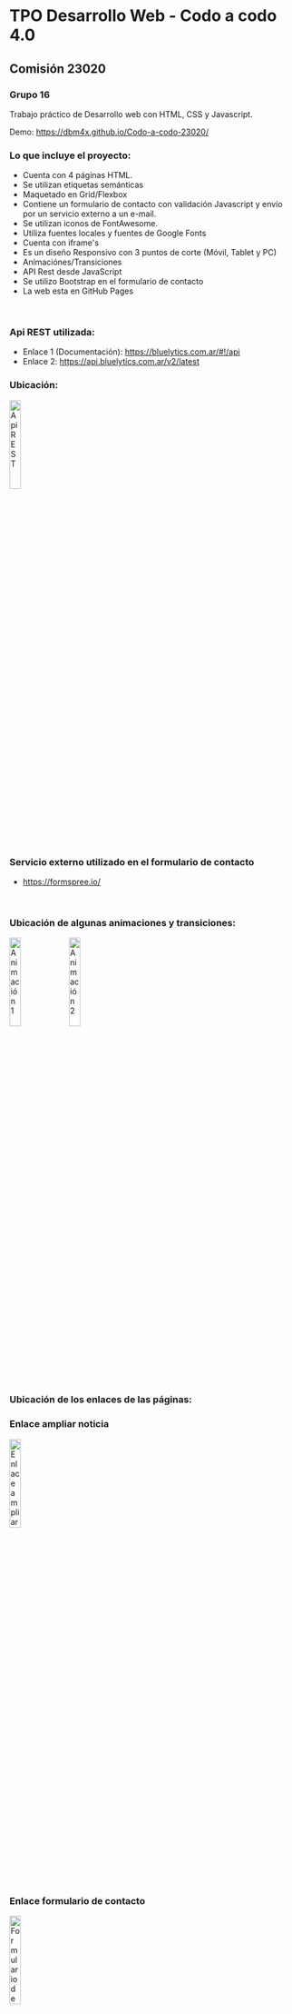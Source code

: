 
# TPO Desarrollo Web - Codo a codo 4.0

## Comisión 23020

### Grupo 16

Trabajo práctico de Desarrollo web con HTML, CSS y Javascript.

Demo: https://dbm4x.github.io/Codo-a-codo-23020/


### Lo que incluye el proyecto:

* Cuenta con 4 páginas HTML.
* Se utilizan etiquetas semánticas
* Maquetado en Grid/Flexbox
* Contiene un formulario de contacto con validación Javascript y envío por un servicio externo a un e-mail.
* Se utilizan iconos de FontAwesome.
* Utiliza fuentes locales y fuentes de Google Fonts
* Cuenta con iframe's
* Es un diseño Responsivo con 3 puntos de corte (Móvil, Tablet y PC)
* Animaciónes/Transiciones
* API Rest desde JavaScript
* Se utilizo Bootstrap en el formulario de contacto
* La web esta en GitHub Pages

<br>

### Api REST utilizada:

* Enlace 1 (Documentación): https://bluelytics.com.ar/#!/api
* Enlace 2: https://api.bluelytics.com.ar/v2/latest

### Ubicación:

<img src="https://i.ibb.co/y59zcNw/dolar.png" alt="Api REST" width="20%" height="auto">

<br>

### Servicio externo utilizado en el formulario de contacto

* https://formspree.io/

<br>

### Ubicación de algunas animaciones y transiciones:

<img src="https://i.ibb.co/mRSrGzp/animacion1.png" alt="Animación 1" width="20%" height="auto">

<img src="https://i.ibb.co/G9ycHq2/animacion2.png" alt="Animación 2" width="20%" height="auto">

<br>

### Ubicación de los enlaces de las páginas:

### Enlace ampliar noticia

<img src="https://i.ibb.co/4T1bZXr/Captura-de-pantalla-2023-05-08-070058.png" alt="Enlace ampliar noticia" width="20%" height="auto">


### Enlace formulario de contacto

<img src="https://i.ibb.co/j9C6Lh0/anunciar.png" alt="Formulario de contacto" width="20%" height="auto">

<br>

### Datos recibidos a través del formulario de contacto con un servicio externo que luego se envían a un email:

<img src="https://i.ibb.co/Vp3vjs8/envio-de-form.png" alt="Formulario de contacto" width="20%" height="auto">

<br>

### Notas adicionales:

En nuestra página principal, hemos integrado un carrusel de videos de YouTube utilizando iframes. Sin embargo, nos enfrentamos a problemas de carga  debido a que los iframes de YouTube utilizan varios servicios de Google Analytics y análitica web, lo que causaba una ralentización de más de 30 segundos. Para solucionar este problema, hemos personalizado los iframes mediante JavaScript para cargarlos solo al momento de reproducirlos, evitando así una carga innecesaria. Aun así, utilizamos un iframe como tal en nuestro formulario de contacto ...

## Autores

- [@dbm4x](https://www.github.com/dbm4x)
- [@Viruxx23](https://github.com/Viruxx23)
- [@papombo](https://github.com/papombo)



